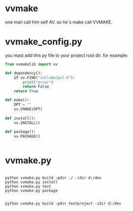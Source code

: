 # vvmake

one man call him self AV. so he`s make call VVMAKE.



# vvmake_config.py

you mast add this py file to your project root dir. for example:

```python
from vvmakelib import vv

def dependency():
    if vv.FIND("include/pcl.h"):
        print("error")
        return False
    return True

def make():
	OPT = ""
    vv.CMAKE(OPT)
    
def install():
    vv.INSTALL()
    
def package():
    vv.PACKAGE()
    
```



# vvmake.py

```

python vvmake.py build -pdir ./ -idir d:/dev
python vvmake.py install
python vvmake.py test
python vvmake.py package


python vvmake.py build -pdir testproject -idir d:/dev

```

